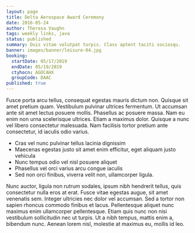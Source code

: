 ```yaml
---
layout: page
title: Delta Aerospace Award Ceremony
date: 2016-05-24
author: Theresa Vaughn
tags: weekly links, java
status: published
summary: Duis vitae volutpat turpis. Class aptent taciti sociosqu.
banner: images/banner/leisure-04.jpg
booking:
  startDate: 05/17/2019
  endDate: 05/19/2019
  ctyhocn: AGOCAHX
  groupCode: DAAC
published: true
---
```

Fusce porta arcu tellus, consequat egestas mauris dictum non. Quisque sit amet pretium quam. Vestibulum pulvinar ultrices fermentum. Ut accumsan ante sit amet lectus posuere mollis. Phasellus ac posuere massa. Nam eu enim non urna scelerisque ultrices. Etiam a maximus dolor. Quisque a nunc vel libero consectetur malesuada. Nam facilisis tortor pretium ante consectetur, id iaculis odio varius.

* Cras vel nunc pulvinar tellus lacinia dignissim
* Maecenas egestas justo sit amet enim efficitur, eget aliquam justo vehicula
* Nunc tempus odio vel nisl posuere aliquet
* Phasellus vel orci varius arcu congue iaculis
* Sed non orci finibus, viverra velit non, ullamcorper ligula.

Nunc auctor, ligula non rutrum sodales, ipsum nibh hendrerit tellus, quis consectetur nulla eros at erat. Fusce vitae egestas augue, sit amet venenatis sem. Integer ultricies nec dolor vel accumsan. Sed a tortor non sapien rhoncus commodo finibus et lacus. Pellentesque aliquet nunc maximus enim ullamcorper pellentesque. Etiam quis nunc non nisi vestibulum sollicitudin nec ut turpis. Ut a nibh tempus, mattis enim a, bibendum nunc. Aenean lorem nisl, molestie at maximus eu, mollis id leo.
